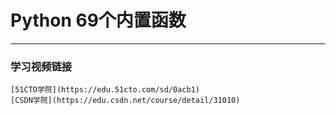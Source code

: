 # Python 69个内置函数
--------------------
### 学习视频链接

    [51CTO学院](https://edu.51cto.com/sd/0acb1)
    [CSDN学院](https://edu.csdn.net/course/detail/31010)